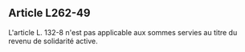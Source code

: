## Article L262-49

L'article L. 132-8 n'est pas applicable aux sommes servies au titre du revenu de solidarité active.

